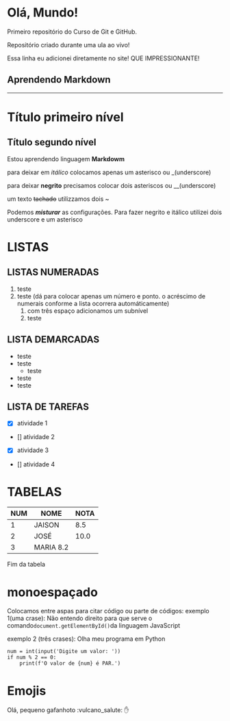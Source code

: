 # Olá, Mundo!
 Primeiro repositório do Curso de Git e GitHub.

 Repositório criado durante uma ula ao vivo!

Essa linha eu adicionei diretamente no site! QUE IMPRESSIONANTE!

## Aprendendo Markdown
***

# Título primeiro nível

## Título segundo nível

Estou aprendendo linguagem **Markdowm**

para deixar em *itálico* colocamos apenas um asterisco ou _(underscore)

para deixar **negrito** precisamos colocar dois asteriscos ou __(underscore)

um texto ~~tachado~~ utilizzamos dois ~

Podemos __*misturar*__ as configurações. Para fazer negrito e itálico utilizei dois underscore e um asterisco

# LISTAS

## LISTAS NUMERADAS 

1. teste
1. teste (dá para colocar apenas um número e ponto. o acréscimo de numerais conforme a lista ocorrera automáticamente)
   1. com três espaço adicionamos um subnível
    1. teste


## LISTA DEMARCADAS

* teste
* teste
   * teste
* teste
* teste


## LISTA DE TAREFAS

- [x] atividade 1
- [] atividade 2
- [x] atividade 3
- [] atividade 4

# TABELAS

NUM | NOME | NOTA
--- | --- | ---
1 | JAISON | 8.5
2 | JOSÉ | 10.0
3 | MARIA  8.2

Fim da tabela

# monoespaçado

Colocamos entre aspas para citar código ou parte de códigos:
exemplo 1(uma crase):
Não entendo direito para que serve o comando`document.getElementById()`da linguagem JavaScript

exemplo 2 (três crases):
Olha meu programa em Python

``` 
num = int(input('Digite um valor: '))
if num % 2 == 0:
    print(f'O valor de {num} é PAR.')

```

# Emojis

Olá, pequeno gafanhoto :vulcano_salute: :hand:






